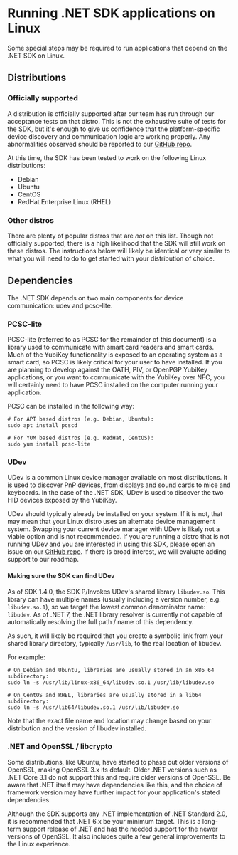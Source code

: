 <!-- Copyright 2022 Yubico AB

Licensed under the Apache License, Version 2.0 (the "License");
you may not use this file except in compliance with the License.
You may obtain a copy of the License at

    http://www.apache.org/licenses/LICENSE-2.0

Unless required by applicable law or agreed to in writing, software
distributed under the License is distributed on an "AS IS" BASIS,
WITHOUT WARRANTIES OR CONDITIONS OF ANY KIND, either express or implied.
See the License for the specific language governing permissions and
limitations under the License. -->

# Running .NET SDK applications on Linux

Some special steps may be required to run applications that depend on the .NET
SDK on Linux.

## Distributions

### Officially supported

A distribution is officially supported after our team has run through our
acceptance tests on that distro. This is not the exhaustive suite of tests
for the SDK, but it's enough to give us confidence that the platform-specific
device discovery and communication logic are working properly. Any abnormalities
observed should be reported to our [GitHub repo](https://github.com/Yubico/Yubico.NET.SDK/issues).

At this time, the SDK has been tested to work on the following Linux distributions:

- Debian
- Ubuntu
- CentOS
- RedHat Enterprise Linux (RHEL)

### Other distros

There are plenty of popular distros that are *not* on this list. Though not officially supported,
there is a high likelihood that the SDK will still work on these distros. The instructions
below will likely be identical or very similar to what you will need to do to get started
with your distribution of choice.

## Dependencies

The .NET SDK depends on two main components for device communication: udev and pcsc-lite.

### PCSC-lite

PCSC-lite (referred to as PCSC for the remainder of this document) is a library used to
communicate with smart card readers and smart cards. Much of the YubiKey functionality
is exposed to an operating system as a smart card, so PCSC is likely critical for your
user to have installed. If you are planning to develop against the OATH, PIV, or OpenPGP
YubiKey applications, or you want to communicate with the YubiKey over NFC, you will
certainly need to have PCSC installed on the computer running your application.

PCSC can be installed in the following way:

```shell
# For APT based distros (e.g. Debian, Ubuntu):
sudo apt install pcscd

# For YUM based distros (e.g. RedHat, CentOS):
sudo yum install pcsc-lite
```

### UDev

UDev is a common Linux device manager available on most distributions. It is used to
discover PnP devices, from displays and sound cards to mice and keyboards. In the
case of the .NET SDK, UDev is used to discover the two HID devices exposed by the
YubiKey.

UDev should typically already be installed on your system. If it is not, that may
mean that your Linux distro uses an alternate device management system. Swapping
your current device manager with UDev is likely not a viable option and is not
recommended. If you are running a distro that is not running UDev and you are interested
in using this SDK, please open an issue on our [GitHub repo](https://github.com/Yubico/Yubico.NET.SDK/issues).
If there is broad interest, we will evaluate adding support to our roadmap.

#### Making sure the SDK can find UDev

As of SDK 1.4.0, the SDK P/Invokes UDev's shared library `libudev.so`. This library can have
multiple names (usually including a version number, e.g. `libudev.so.1`), so we target
the lowest common denominator name: `libudev`. As of .NET 7, the .NET library resolver is
currently not capable of automatically resolving the full path / name of this dependency.

As such, it will likely be required that you create a symbolic link from your shared
library directory, typically `/usr/lib`, to the real location of libudev.

For example:
```shell
# On Debian and Ubuntu, libraries are usually stored in an x86_64 subdirectory:
sudo ln -s /usr/lib/linux-x86_64/libudev.so.1 /usr/lib/libudev.so

# On CentOS and RHEL, libraries are usually stored in a lib64 subdirectory:
sudo ln -s /usr/lib64/libudev.so.1 /usr/lib/libudev.so
```

Note that the exact file name and location may change based on your distribution and
the version of libudev installed.

### .NET and OpenSSL / libcrypto

Some distributions, like Ubuntu, have started to phase out older versions of
OpenSSL, making OpenSSL 3.x its default. Older .NET versions such as .NET Core 3.1
do not support this and require older versions of OpenSSL. Be aware that .NET
itself may have dependencies like this, and the choice of framework version
may have further impact for your application's stated dependencies.

Although the SDK supports any .NET implementation of .NET Standard 2.0, it is
recommended that .NET 6.x be your minimum target. This is a long-term support release
of .NET and has the needed support for the newer versions of OpenSSL. It also
includes quite a few general improvements to the Linux experience.
